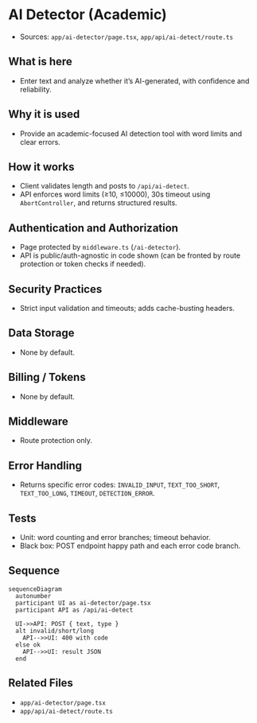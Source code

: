 # AI Detector (Academic)

- Sources: `app/ai-detector/page.tsx`, `app/api/ai-detect/route.ts`

## What is here
- Enter text and analyze whether it’s AI-generated, with confidence and reliability.

## Why it is used
- Provide an academic-focused AI detection tool with word limits and clear errors.

## How it works
- Client validates length and posts to `/api/ai-detect`.
- API enforces word limits (≥10, ≤10000), 30s timeout using `AbortController`, and returns structured results.

## Authentication and Authorization
- Page protected by `middleware.ts` (`/ai-detector`).
- API is public/auth-agnostic in code shown (can be fronted by route protection or token checks if needed).

## Security Practices
- Strict input validation and timeouts; adds cache-busting headers.

## Data Storage
- None by default.

## Billing / Tokens
- None by default.

## Middleware
- Route protection only.

## Error Handling
- Returns specific error codes: `INVALID_INPUT`, `TEXT_TOO_SHORT`, `TEXT_TOO_LONG`, `TIMEOUT`, `DETECTION_ERROR`.

## Tests
- Unit: word counting and error branches; timeout behavior.
- Black box: POST endpoint happy path and each error code branch.

## Sequence
```mermaid
sequenceDiagram
  autonumber
  participant UI as ai-detector/page.tsx
  participant API as /api/ai-detect

  UI->>API: POST { text, type }
  alt invalid/short/long
    API-->>UI: 400 with code
  else ok
    API-->>UI: result JSON
  end
```

## Related Files
- `app/ai-detector/page.tsx`
- `app/api/ai-detect/route.ts`
